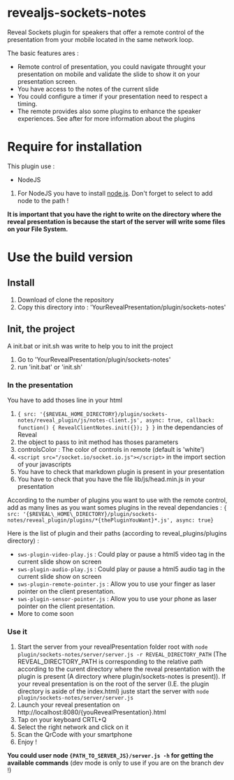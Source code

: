 revealjs-sockets-notes
======================

Reveal Sockets plugin for speakers that offer a remote control of the presentation from your mobile located in the same network loop.

The basic features ares : 

* Remote control of presentation, you could navigate throught your presentation on mobile and validate the slide to show it on your presentation screen.
* You have access to the notes of the current slide
* You could configure a timer if your presentation need to respect a timing.
* The remote provides also some plugins to enhance the speaker experiences. See after for more information about the plugins


# Require for installation

This plugin use : 

 * NodeJS
 

1. For NodeJS you have to install [node.js](http://nodejs.org/download/). Don't forget to select to add node to the path ! 


**It is important that you have the right to write on the directory where the reveal presentation is because the start of the server will write some files on your File System.**

# Use the build version

## Install

1. Download of clone the repository
2. Copy this directory into : 'YourRevealPresentation/plugin/sockets-notes'

## Init, the project

A init.bat or init.sh was write to help you to init the project

1. Go to 'YourRevealPresentation/plugin/sockets-notes'
2. run 'init.bat' or 'init.sh'

### In the presentation

You have to add thoses line in your html

1. ```{ src: '{$REVEAL_HOME_DIRECTORY}/plugin/sockets-notes/reveal_plugin/js/notes-client.js', async: true, callback: function() { RevealClientNotes.init({}); } }``` in the dependancies of Reveal
2. the object to pass to init method has thoses parameters
 1. controlsColor : The color of controls in remote (default is 'white')
3. ```<script src="/socket.io/socket.io.js"></script>``` in the import section of your javascripts
4. You have to check that markdown plugin is present in your presentation
5. You have to check that you have the file lib/js/head.min.js in your presentation

According to the number of plugins you want to use with the remote control, add as many lines as you want somes plugins in the reveal dependancies : 
```{ src: '{$REVEAL\_HOME\_DIRECTORY}/plugin/sockets-notes/reveal_plugin/plugins/*{thePluginYouWant}*.js', async: true}```

Here is the list of plugin and their paths (according to reveal\_plugins/plugins directory) : 

 * ```sws-plugin-video-play.js``` : Could play or pause a html5 video tag in the current slide show on screen
 * ```sws-plugin-audio-play.js``` : Could play or pause a html5 audio tag in the current slide show on screen
 * ```sws-plugin-remote-pointer.js``` : Allow you to use your finger as laser pointer on the client presentation.
 * ```sws-plugin-sensor-pointer.js``` : Allow you to use your phone as laser pointer on the client presentation.
 *  More to come soon

### Use it

1. Start the server from your revealPresentation folder root with ```node plugin/sockets-notes/server/server.js -r REVEAL_DIRECTORY_PATH``` (The REVEAL\_DIRECTORY\_PATH is corresponding to the relative path according to the curent directory where the reveal presentation with the plugin is present (A directory where plugin/sockets-notes is present)). If your reveal presentation is on the root of the server (I.E. the plugin directory is aside of the index.html) juste start the server with ```node plugin/sockets-notes/server/server.js```
2. Launch your reveal presentation on http://localhost:8080/{youRevealPresentation}.html
2. Tap on your keyboard CRTL+Q
3. Select the right network and click on it
4. Scan the QrCode with your smartphone
5. Enjoy ! 


**You could user node ```{PATH_TO_SERVER_JS}/server.js -h``` for getting the available commands** (dev mode is only to use if you are on the branch dev !)

